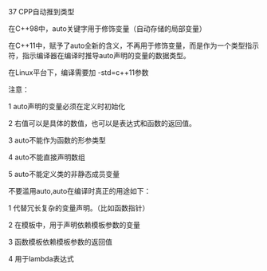 37 CPP自动推到类型

在C++98中，auto关键字用于修饰变量（自动存储的局部变量）

在C++11中，赋予了auto全新的含义，不再用于修饰变量，而是作为一个类型指示符，指示编译器在编译时推导auto声明的变量的数据类型。

在Linux平台下，编译需要加 -std=c++11参数

注意：

1 auto声明的变量必须在定义时初始化

2 右值可以是具体的数值，也可以是表达式和函数的返回值。

3 auto不能作为函数的形参类型

4 auto不能直接声明数组

5 auto不能定义类的非静态成员变量

不要滥用auto,auto在编译时真正的用途如下：

1 代替冗长复杂的变量声明。（比如函数指针）

2 在模板中，用于声明依赖模板参数的变量

3 函数模板依赖模板参数的返回值

4 用于lambda表达式